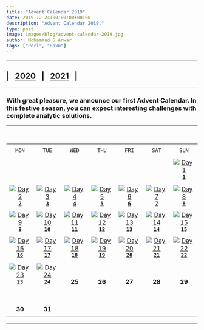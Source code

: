 ```yaml
---
title: "Advent Calendar 2019"
date: 2019-12-24T00:00:00+00:00
description: "Advent Calendar 2019."
type: post
image: images/blog/advent-calendar-2019.jpg
author: Mohammad S Anwar
tags: ["Perl", "Raku"]
---
```

***

## | &nbsp; [**2020**](/blog/advent-calendar-2020) &nbsp; | &nbsp; [**2021**](/blog/advent-calendar-2021) &nbsp; |

***

### With great pleasure, we announce our first **Advent Calendar**. In this festive season, you can expect interesting challenges with complete analytic solutions.

***

<br>

| | | | | | | |
| :---: | :---: | :---: | :---: | :---: | :---: | :---: |
| | | | | | | |
| `MON`<br> |  `TUE`<br> | `WED`<br> |  `THU`<br>| `FRI`<br>|  `SAT`<br> |  `SUN`<br> |
| | | | | | | |
| <br><br><br>             |                    |                    |                    |                    |                    | [![Day 1](/images/blog/2019-12-01-thumbnail.jpg "Word Ladder by Laurent Rose")](/blog/advent-calendar-2019-12-01)<br>[**`1`**](/blog/advent-calendar-2019-12-01)            |
| | | | | | | |
| [![Day 2](/images/blog/2019-12-02-thumbnail.jpg "Ranking by Dave Jacoby")](/blog/advent-calendar-2019-12-02)<br>[**`2`**](/blog/advent-calendar-2019-12-02)<br>      | [![Day 3](/images/blog/2019-12-03-thumbnail.jpg "Decimal to Roman by Joelle Maslak")](/blog/advent-calendar-2019-12-03)<br>[**`3`**](/blog/advent-calendar-2019-12-03)            | [![Day 4](/images/blog/2019-12-04-thumbnail.jpg "Hofstadter Female and Male Sequences by E. Choroba")](/blog/advent-calendar-2019-12-04)<br>[**`4`**](/blog/advent-calendar-2019-12-04)         | [![Day 5](/images/blog/2019-12-05-thumbnail.jpg "Longest English word using US state postal abbreviation by Neil Bowers")](/blog/advent-calendar-2019-12-05)<br>[**`5`**](/blog/advent-calendar-2019-12-05)            | [![Day 6](/images/blog/2019-12-06-thumbnail.jpg "Pythagoras Pie Puzzle by Arne Sommer")](/blog/advent-calendar-2019-12-06)<br>[**`6`**](/blog/advent-calendar-2019-12-06)        | [![Day 7](/images/blog/2019-12-07-thumbnail.jpg "Ackermann Function by Jaldhar H. Vyas")](/blog/advent-calendar-2019-12-07)<br>[**`7`**](/blog/advent-calendar-2019-12-07)      | [![Day 8](/images/blog/2019-12-08-thumbnail.jpg "Priority Queue by Adam Russell")](/blog/advent-calendar-2019-12-08)<br>[**`8`**](/blog/advent-calendar-2019-12-08)            |
| | | | | | | |
| [![Day 9](/images/blog/2019-12-09-thumbnail.jpg "Find 5 Weekends by Dave Cross")](/blog/advent-calendar-2019-12-09)<br>[**`9`**](/blog/advent-calendar-2019-12-09)<br>      | [![Day 10](/images/blog/2019-12-10-thumbnail.jpg "Split word on change of character by Mark Senn")](/blog/advent-calendar-2019-12-10)<br>[**`10`**](/blog/advent-calendar-2019-12-10)          | [![Day 11](/images/blog/2019-12-11-thumbnail.jpg "Sexy Primes by Yet Ebreo")](/blog/advent-calendar-2019-12-11)<br>[**`11`**](/blog/advent-calendar-2019-12-11)       | [![Day 12](/images/blog/2019-12-12-thumbnail.jpg "nth Order Difference Series by Laurent Rosenfeld")](/blog/advent-calendar-2019-12-12)<br>[**`12`**](/blog/advent-calendar-2019-12-12)          | [![Day 13](/images/blog/2019-12-13-thumbnail.jpg "Demonstrate Array/Hash Slices by Burkhard Nickels")](/blog/advent-calendar-2019-12-13)<br>[**`13`**](/blog/advent-calendar-2019-12-13)      | [![Day 14](/images/blog/2019-12-14-thumbnail.jpg "Pascal Triangle by Scimon Proctor")](/blog/advent-calendar-2019-12-14)<br>[**`14`**](/blog/advent-calendar-2019-12-14)    | [![Day 15](/images/blog/2019-12-15-thumbnail.jpg "Dynamic Variable by Javier Luque")](/blog/advent-calendar-2019-12-15)<br>[**`15`**](/blog/advent-calendar-2019-12-15)          |
| | | | | | | |
| [![Day 16](/images/blog/2019-12-16-thumbnail.jpg "Vigenere Cipher by Yozen Hernandez")](/blog/advent-calendar-2019-12-16)<br>[**`16`**](/blog/advent-calendar-2019-12-16)<br>    | [![Day 17](/images/blog/2019-12-17-thumbnail.jpg "Bitcoin Validation by Yozen Hernandez")](/blog/advent-calendar-2019-12-17)<br>[**`17`**](/blog/advent-calendar-2019-12-17)          | [![Day 18](/images/blog/2019-12-18-thumbnail.jpg "FizzBuzz by Philippe Bruhat")](/blog/advent-calendar-2019-12-18)<br>[**`18`**](/blog/advent-calendar-2019-12-18)       | [![Day 19](/images/blog/2019-12-19-thumbnail.jpg "Strip leading zeros by Khalid")](/blog/advent-calendar-2019-12-19)<br>[**`19`**](/blog/advent-calendar-2019-12-19)          | [![Day 20](/images/blog/2019-12-20-thumbnail.jpg "Word Game by Roger Bell_West")](/blog/advent-calendar-2019-12-20)<br>[**`20`**](/blog/advent-calendar-2019-12-20)      | [![Day 21](/images/blog/2019-12-21-thumbnail.jpg "Base35 Representation by Khalid")](/blog/advent-calendar-2019-12-21)<br>[**`21`**](/blog/advent-calendar-2019-12-21)    | [![Day 22](/images/blog/2019-12-22-thumbnail.jpg "Replace character and count by JJ Merelo")](/blog/advent-calendar-2019-12-22)<br>[**`22`**](/blog/advent-calendar-2019-12-22)          |
| | | | | | | |
| [![Day 23](/images/blog/2019-12-23-thumbnail.jpg "Perfect Numbers by Francis J Whittle")](/blog/advent-calendar-2019-12-23)<br>[**`23`**](/blog/advent-calendar-2019-12-23)<br>    | [![Day 24](/images/blog/2019-12-24-thumbnail.jpg "Niven Numbers by Jo Christian Oterhals")](/blog/advent-calendar-2019-12-24)<br>[**`24`**](/blog/advent-calendar-2019-12-24)          | <br><br>**25**             | <br><br>**26**<br>             | <br><br>**27**<br>            | <br><br>**28**<br>             | <br><br>**29**<br>             |
| | | | | | | |
| <br><br>**30**<br>       | <br><br>**31**<br>             |             |                    |                    |                    |                    |
| | | | | | | |

***
